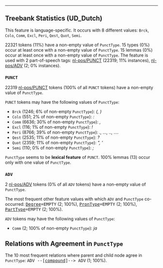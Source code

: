 

--------------------------------------------------------------------------------

## Treebank Statistics (UD_Dutch)

This feature is language-specific.
It occurs with 8 different values: `Brck`, `Colo`, `Comm`, `Excl`, `Peri`, `Qest`, `Quot`, `Semi`.

22321 tokens (11%) have a non-empty value of `PunctType`.
15 types (0%) occur at least once with a non-empty value of `PunctType`.
15 lemmas (0%) occur at least once with a non-empty value of `PunctType`.
The feature is used with 2 part-of-speech tags: [nl-pos/PUNCT]() (22319; 11% instances), [nl-pos/ADV]() (2; 0% instances).

### `PUNCT`

22319 [nl-pos/PUNCT]() tokens (100% of all `PUNCT` tokens) have a non-empty value of `PunctType`.

`PUNCT` tokens may have the following values of `PunctType`:

* `Brck` (1246; 6% of non-empty `PunctType`): <em>(, )</em>
* `Colo` (551; 2% of non-empty `PunctType`): <em>:</em>
* `Comm` (6636; 30% of non-empty `PunctType`): <em>,</em>
* `Excl` (116; 1% of non-empty `PunctType`): <em>!</em>
* `Peri` (8766; 39% of non-empty `PunctType`): <em>., ..., .., ....</em>
* `Qest` (2535; 11% of non-empty `PunctType`): <em>?</em>
* `Quot` (2359; 11% of non-empty `PunctType`): <em>", '</em>
* `Semi` (110; 0% of non-empty `PunctType`): <em>;</em>

`PunctType` seems to be **lexical feature** of `PUNCT`. 100% lemmas (13) occur only with one value of `PunctType`.

### `ADV`

2 [nl-pos/ADV]() tokens (0% of all `ADV` tokens) have a non-empty value of `PunctType`.

The most frequent other feature values with which `ADV` and `PunctType` co-occurred: <tt><a href="Degree.html">Degree</a>=EMPTY</tt> (2; 100%), <tt><a href="PronType.html">PronType</a>=EMPTY</tt> (2; 100%), <tt><a href="PartType.html">PartType</a>=EMPTY</tt> (2; 100%).

`ADV` tokens may have the following values of `PunctType`:

* `Comm` (2; 100% of non-empty `PunctType`): <em>ja</em>

## Relations with Agreement in `PunctType`

The 10 most frequent relations where parent and child node agree in `PunctType`:
<tt>ADV --[<a href="../dep/compound.html">compound</a>]--> ADV</tt> (1; 100%).

